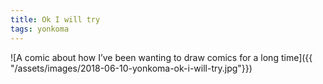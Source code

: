 ```yaml
---
title: Ok I will try
tags: yonkoma
---
```


![A comic about how I’ve been wanting to draw comics for a long time]({{ "/assets/images/2018-06-10-yonkoma-ok-i-will-try.jpg"}})